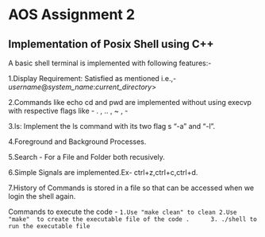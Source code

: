 
# AOS Assignment 2

## Implementation of Posix Shell using C++

A basic shell terminal is implemented with following features:-

1.Display Requirement: Satisfied as mentioned i.e.,-_username_@_system_name_:_current_directory_>

2.Commands like echo cd and pwd are implemented without using execvp with respective flags like - . , .. , ~ , -

3.ls: Implement the ls command with its two flag s “-a” and “-l”.

4.Foreground and Background Processes.

5.Search - For a File and Folder both recusively.

6.Simple Signals are implemented.Ex- ctrl+z,ctrl+c,ctrl+d.

7.History of Commands is stored in a file so that can be accessed when we login the shell again.

Commands to execute the code - 
 ```1.Use "make clean" to clean 2.Use "make"  to create the executable file of the code .      3. ./shell to run the executable file``` 
